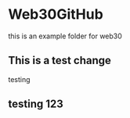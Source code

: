 # Web30GitHub
this is an example folder for web30


## This is a test change

testing

## testing 123